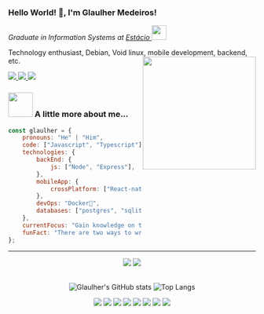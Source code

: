 




### Hello World! 🖖, I'm Glaulher Medeiros! 



<div>
  <p>
    <em>
      Graduate in Information Systems at 
      <a href="https://estacio.br/estude-na-estacio/nossa-graduacao">
        Estácio
      </a>
      <img src="https://media.giphy.com/media/WUlplcMpOCEmTGBtBW/giphy.gif" width="30"> 
    </em>
  </p>

  <div>
    Technology enthusiast, Debian, Void linux, mobile development, backend, etc.
   <img align="right"  src="https://media.giphy.com/media/wwg1suUiTbCY8H8vIA/giphy-downsized-large.gif" width="230">
  </div>

  <p align="left">
    <span style="inline-block;">
      <a href="https://www.linkedin.com/in/glaulher-medeiros-03799967/" target="_blank">
        <img src="https://img.shields.io/badge/LinkedIn-0077B5?style=for-the-badge&logo=linkedin&logoColor=white">
      </a>
    </span>
    <span style="inline-block;">
      <a href="https://glaulher.github.io/" target="_blank">
        <img src="https://img.shields.io/badge/github.io-gray?style=for-the-badge&logo=github&logoColor=white">
      </a>
    </span>
    <span style="inline-block;">
      <a href="https://terminaldopenguin.blogspot.com/" target="_blank">
        <img src="https://img.shields.io/badge/blog-orange?style=for-the-badge&logo=blogger&logoColor=white">
      </a>
    </span>
  </p>
</div>


 
### <img src="https://media.giphy.com/media/VgCDAzcKvsR6OM0uWg/giphy.gif" width="50"> A little more about me...  

```javascript
const glaulher = {
    pronouns: "He" | "Him",
    code: ["Javascript", "Typescript"],   
    technologies: {
        backEnd: {
            js: ["Node", "Express"],
        },
        mobileApp: {
            crossPlatform: ["React-native"]
        },
        devOps: "Docker🐳",
        databases: ["postgres", "sqlite"],      
    },    
    currentFocus: "Gain knowledge on the javascript stack and contribute to the community",
    funFact: "There are two ways to write error-free programs; only the third one works"
};

```
---
<!--START_SECTION:waka-->
<div align='center'> 
    <img src=https://img.shields.io/badge/JavaScript-F7DF1E?style=for-the-badge&logo=javascript&logoColor=black />
    <img src=https://img.shields.io/badge/TypeScript-007ACC?style=for-the-badge&logo=typescript&logoColor=white />  
</div>
  
 <br>
<div align='center'>             

![Glaulher's GitHub stats](https://github-readme-stats.vercel.app/api?username=glaulher&show_icons=true&theme=tokyonight) 
![Top Langs](https://github-readme-stats.vercel.app/api/top-langs/?username=glaulher&hide=html&layout=compact&theme=tokyonight) 

</div>

<div align='center'>   
  <img src=https://img.shields.io/badge/React_Native-20232A?style=for-the-badge&logo=react&logoColor=61DAFB />  
  <img src=https://img.shields.io/badge/Figma-F24E1E?style=for-the-badge&logo=figma&logoColor=white />
  <img src=https://img.shields.io/badge/Node.js-43853D?style=for-the-badge&logo=node-dot-js&logoColor=white />
  <img src=https://img.shields.io/badge/SQLite-07405E?style=for-the-badge&logo=sqlite&logoColor=white />
  <img src=https://img.shields.io/badge/Insomnia-5849be?style=for-the-badge&logo=Insomnia&logoColor=white /> 
  <img src=https://img.shields.io/badge/Void-Linux-ABC2AB?style=for-the-badge&logo=void&logoColor=white />
  <img src=https://img.shields.io/badge/Debian-D70A53?style=for-the-badge&logo=debian&logoColor=white />
  <img src=https://img.shields.io/badge/docker-%230db7ed.svg?style=for-the-badge&logo=docker&logoColor=white />
</div>
  
